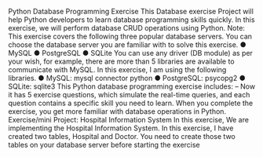 Python Database Programming
Exercise
This Database exercise Project will help Python developers to learn database
programming skills quickly. In this exercise, we will perform database CRUD
operations using Python.
Note:
This exercise covers the following three popular database servers. You can
choose the database server you are familiar with to solve this exercise.
● MySQL
● PostgreSQL
● SQLite
You can use any driver (DB module) as per your wish, for example, there are
more than 5 libraries are available to communicate with MySQL. In this exercise,
I am using the following libraries.
● MySQL: mysql connector python
● PostgreSQL: psycopg2
● SQLite: sqlite3
This Python database programming exercise includes: –
Now it has 5 exercise questions, which simulate the real-time queries, and each
question contains a specific skill you need to learn. When you complete the
exercise, you get more familiar with database operations in Python.
Exercise/mini Project: Hospital Information System
In this exercise, We are implementing the Hospital Information System. In this
exercise, I have created two tables, Hospital and Doctor. You need to create
those two tables on your database server before starting the exercise
